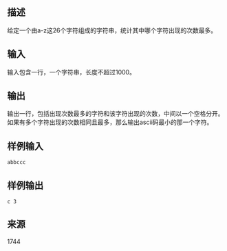 ## 描述


给定一个由a-z这26个字符组成的字符串，统计其中哪个字符出现的次数最多。

## 输入


输入包含一行，一个字符串，长度不超过1000。

## 输出


输出一行，包括出现次数最多的字符和该字符出现的次数，中间以一个空格分开。如果有多个字符出现的次数相同且最多，那么输出ascii码最小的那一个字符。

## 样例输入


```
abbccc
```


## 样例输出


```
c 3
```


## 来源


1744

